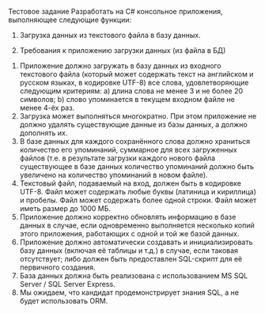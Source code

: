 Тестовое задание
Разработать на C# консольное приложения, выполняющее следующие функции:
1.	Загрузка данных из текстового файла в базу данных. 

1. Требования к приложению загрузки данных (из файла в БД)
 1)	Приложение должно загружать в базу данных из входного текстового файла (который может содержать текст на английском и русском языках, в кодировке UTF-8) все слова, удовлетворяющие следующим критериям:
 a)	длина слова не менее 3 и не более 20 символов;
 b)	слово упоминается в текущем входном файле не менее 4-ёх раз.
 2)	Загрузка может выполняться многократно. При этом приложение не должно удалять существующие данные из базы данных, а должно дополнять их.
 3)	В базе данных для каждого сохранённого слова должно храниться количество его упоминаний, суммарное для всех загруженных файлов (т.е. в результате загрузки каждого нового файла существующее в базе данных количество упоминаний должно быть увеличено на количество упоминаний в новом файле).
 4)	Текстовый файл, подаваемый на вход, должен быть в кодировке UTF-8. Файл может содержать любые буквы (латиница и кириллица) и пробелы. Файл может содержать более одной строки. Файл может иметь размер до 1000 МБ.
 5)	Приложение должно корректно обновлять информацию в базе данных в случае, если одновременно выполняется несколько копий этого приложения, работающих с одной и той же базой данных.
 6)	Приложение должно автоматически создавать и инициализировать базу данных (включая её таблицы и т.д.) в случае, если таковая отсутствует; либо должен быть предоставлен SQL-скрипт для её первичного создания.
 7)	База данных должна быть реализована с использованием MS SQL Server / SQL Server Express.
 8)	Мы ожидаем, что кандидат продемонстрирует знания SQL, а не будет использовать ORM.

